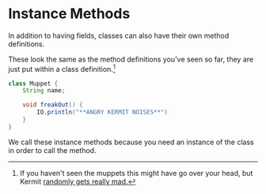 # Instance Methods

In addition to having fields, classes can also have their own method
definitions.

These look the same as the method definitions you've
seen so far, they are just put within a class definition.[^kermitangry]

```java
class Muppet {
    String name;

    void freakOut() {
        IO.println("**ANGRY KERMIT NOISES**")
    }
}
```

We call these instance methods because you need an instance of the class in order
to call the method.

[^kermitangry]: If you haven't seen the muppets this might have go over your head,
but Kermit [randomly gets really mad.](https://www.youtube.com/watch?v=SVDgHEg2jnY)